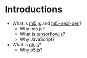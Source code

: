 # Introductions

- What is [ml5.js](https://ml5js.org) and [ml5-next-gen](https://github.com/ml5js/ml5-next-gen/)?
    - Why ml5.js?
    - What is [tensorflow.js](https://www.tensorflow.org/js)?
    - Why JavaScript?
- What is [p5.js](https://p5js.org/)?
    - Why p5.js?
